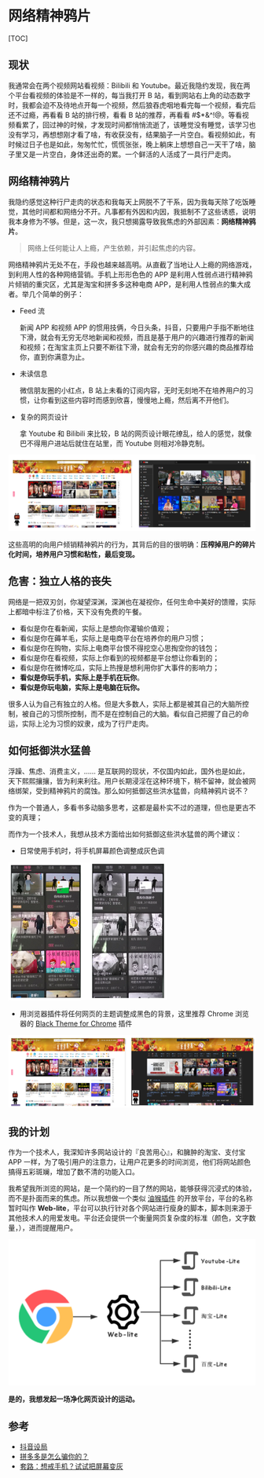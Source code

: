 # 网络精神鸦片

[TOC]

## 现状

我通常会在两个视频网站看视频：Bilibili 和 Youtube。最近我隐约发现，我在两个平台看视频的体验是不一样的，每当我打开 B 站，看到网站右上角的动态数字时，我都会迫不及待地点开每一个视频，然后狼吞虎咽地看完每一个视频，看完后还不过瘾，再看看 B 站的排行榜，看看 B 站的推荐，再看看 #$*&^!@。等看视频看累了，回过神的时候，才发现时间都悄悄流逝了，该睡觉没有睡觉，该学习也没有学习，再想想刚才看了啥，有收获没有，结果脑子一片空白。看视频如此，有时候过日子也是如此，匆匆忙忙，慌慌张张，晚上躺床上想想自己一天干了啥，脑子里又是一片空白，身体还出奇的累。一个鲜活的人活成了一具行尸走肉。

## 网络精神鸦片

我隐约感觉这种行尸走肉的状态和我每天上网脱不了干系，因为我每天除了吃饭睡觉，其他时间都和网络分不开。凡事都有外因和内因，我抵制不了这些诱惑，说明我本身修为不够。但是，这一次，我只想揭露导致我焦虑的外部因素：**网络精神鸦片**。

> 网络上任何能让人上瘾，产生依赖，并引起焦虑的内容。

网络精神鸦片无处不在，手段也越来越高明。从直截了当地让人上瘾的网络游戏，到利用人性的各种网络营销。手机上形形色色的 APP 是利用人性弱点进行精神鸦片倾销的重灾区，尤其是淘宝和拼多多这种电商 APP，是利用人性弱点的集大成者。举几个简单的例子：

* Feed 流

  新闻 APP 和视频 APP 的惯用技俩，今日头条，抖音，只要用户手指不断地往下滑，就会有无穷无尽地新闻和视频，而且是基于用户的兴趣进行推荐的新闻和视频；在淘宝主页上只要不断往下滑，就会有无穷的你感兴趣的商品推荐给你，直到你满意为止。

* 未读信息

  微信朋友圈的小红点，B 站上未看的订阅内容，无时无刻地不在培养用户的习惯，让你看到这些内容时而感到欣喜，慢慢地上瘾，然后离不开他们。

* 复杂的网页设计

  拿 Youtube 和 Bilibili 来比较，B 站的网页设计眼花缭乱，给人的感觉，就像巴不得用户进站后就住在站里，而 Youtube 则相对冷静克制。


![Bilibili Vs Youtube](assets/1575525966004.png)

这些高明的向用户倾销精神鸦片的行为，其背后的目的很明确：**压榨掉用户的碎片化时间，培养用户习惯和粘性，最后变现。**

## 危害：独立人格的丧失

网络是一把双刃剑，你凝望深渊，深渊也在凝视你，任何生命中美好的馈赠，实际上都暗中标注了价格，天下没有免费的午餐。

* 看似是你在看新闻，实际上是想向你灌输价值观；
* 看似是你在薅羊毛，实际上是电商平台在培养你的用户习惯；
* 看似是你在购物，实际上电商平台恨不得挖空心思掏空你的钱包；
* 看似是你在看视频，实际上你看到的视频都是平台想让你看到的；
* 看似是你在微博吃瓜，实际上热搜是想利用你扩大事件的影响力；
* **看似是你玩手机，实际上是手机在玩你**。
* **看似是你玩电脑，实际上是电脑在玩你。**

很多人认为自己有独立的人格。但是大多数人，实际上都是被其自己的大脑所控制，被自己的习惯所控制，而不是在控制自己的大脑。看似自己把握了自己的命运，实际上沦为习惯的奴隶，成为了行尸走肉。

## 如何抵御洪水猛兽

浮躁、焦虑、消费主义，…… 是互联网的现状，不仅国内如此，国外也是如此，天下熙熙攘攘，皆为利来利往。用户长期浸淫在这种环境下，稍不留神，就会被网络绑架，受到精神鸦片的腐蚀。那么如何抵御这些洪水猛兽，向精神鸦片说不？

作为一个普通人，多看书多动脑多思考，这都是最朴实不过的道理，但也是更古不变的真理；

而作为一个技术人，我想从技术方面给出如何抵御这些洪水猛兽的两个建议：

* 日常使用手机时，将手机屏幕颜色调整成灰色调

![彩色的 B 站和灰色的 B 站](assets/1575535284618.png)

* 用浏览器插件将任何网页的主题调整成黑色的背景，这里推荐 Chrome 浏览器的 [Black Theme for Chrome](https://chrome.google.com/webstore/detail/dark-theme-for-chrome/geooakdjiamlhpechokegobmhdmlgidk?utm_source=chrome-ntp-icon) 插件


![彩色的 B 站和灰色的 B 站](assets/1575535575023.png)

## 我的计划

作为一个技术人，我深知许多网站设计的『良苦用心』，和臃肿的淘宝、支付宝 APP 一样，为了吸引用户的注意力，让用户花更多的时间浏览，他们将网站颜色搞得五彩斑斓，增加了数不清的功能入口。

我希望我所浏览的网站，是一个简约的一目了然的网站，能够获得沉浸式的体验，而不是扑面而来的焦虑。所以我想做一个类似 [油猴插件](https://www.tampermonkey.net/) 的开放平台，平台的名称暂时叫作 **Web-lite**，平台可以执行针对各个网站进行瘦身的脚本，脚本则来源于其他技术人的用爱发电。平台还会提供一个衡量网页复杂度的标准（颜色，文字数量，），进而提醒用户。

![Web-lite 架构](assets/Web-lite.png)

**是的，我想发起一场净化网页设计的运动。** 

## 参考

* [抖音设局](https://www.lieyunwang.com/archives/445794)
* [拼多多是怎么骗你的？](https://mp.weixin.qq.com/s/NKY0CqVfsXntyePRmzx9tg)
* [套路：想戒手机？试试把屏幕变灰](https://zhuanlan.zhihu.com/p/40388558)

